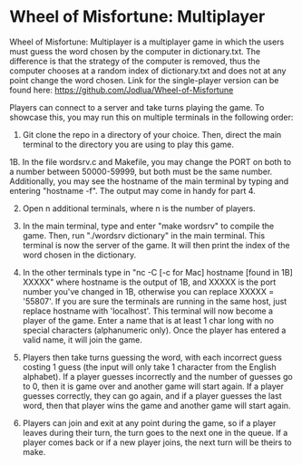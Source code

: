 # Wheel of Misfortune: Multiplayer

Wheel of Misfortune: Multiplayer is a multiplayer game in which the users must guess the 
word chosen by the computer in dictionary.txt. The difference is that the strategy of the computer is removed, thus the computer chooses at a random index of dictionary.txt and does not at any point change the word chosen. Link for the single-player version can be found here: https://github.com/Jodlua/Wheel-of-Misfortune


Players can connect to a server and take turns playing the game. To showcase this, you may run this on multiple terminals in the following order:

1. Git clone the repo in a directory of your choice. Then, direct the main terminal to the directory you are using to play this game.

1B. In the file wordsrv.c and Makefile, you may change the PORT on both to a number between 50000-59999, but both must be the same number. Additionally, you may see the hostname of the main terminal by typing and entering "hostname -f". The output may come in handy for part 4.

2. Open n additional terminals, where n is the number of players. 

3. In the main terminal, type and enter "make wordsrv" to compile the game. Then, run "./wordsrv dictionary" in the main terminal. This terminal is now the server of the game. It will then print the index of the word chosen in the dictionary.

4. In the other terminals type in "nc -C [-c for Mac] hostname [found in 1B] XXXXX" where hostname is the output of 1B, and XXXXX is the port number you've changed in 1B, otherwise you can replace XXXXX = '55807'. If you are sure the terminals are running in the same host, just replace hostname with 'localhost'. This terminal will now become a player of the game. Enter a name that is at least 1 char long with no special characters (alphanumeric only). Once the player has entered a valid name, it will join the game.

5. Players then take turns guessing the word, with each incorrect guess costing 1 guess (the input will only take 1 character from the English alphabet). If a player guesses incorrectly and the number of guesses go to 0, then it is game over and another game will start again. If a player guesses correctly, they can go again, and if a player guesses the last word, then that player wins the game and another game will start again.

6. Players can join and exit at any point during the game, so if a player leaves during their turn, the turn goes to the next one in the queue. If a player comes back or if a new player joins, the next turn will be theirs to make.
